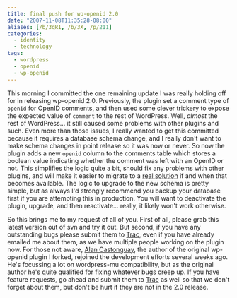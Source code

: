 ```yaml
---
title: final push for wp-openid 2.0
date: "2007-11-08T11:35:28-08:00"
aliases: [/b/3qR1, /b/3X, /p/211]
categories:
  - identity
  - technology
tags:
  - wordpress
  - openid
  - wp-openid
---
```


This morning I committed the one remaining update I was really holding off for in releasing wp-openid 2.0. Previously,
the plugin set a comment type of `openid` for OpenID comments, and then used some clever trickery to expose the expected
value of `comment` to the rest of WordPress. Well, _almost_ the rest of WordPress... it still caused some problems with
other plugins and such. Even more than those issues, I really wanted to get this committed because it requires a
database schema change, and I really don't want to make schema changes in point release so it was now or never. So now
the plugin adds a new `openid` column to the comments table which stores a boolean value indicating whether the comment
was left with an OpenID or not. This simplifies the logic quite a bit, should fix any problems with other plugins, and
will make it easier to migrate to a [real solution][] if and when that becomes available. The logic to upgrade to the
new schema is pretty simple, but as always I'd strongly recommend you backup your database first if you are attempting
this in production. You will want to deactivate the plugin, upgrade, and then reactivate... really, it likely won't
work otherwise.

So this brings me to my request of all of you. First of all, please grab this latest version out of svn and try it out.
But second, if you have any outstanding bugs please submit them to [Trac][], even if you have already emailed me about
them, as we have multiple people working on the plugin now. For those not aware, [Alan Castonguay][], the author of the
original wp-openid plugin I forked, rejoined the development efforts several weeks ago. He's focussing a lot on
wordpress-mu compatibility, but as the original author he's quite qualified for fixing whatever bugs creep up. If you
have feature requests, go ahead and submit them to [Trac][] as well so that we don't forget about them, but don't be
hurt if they are not in the 2.0 release.

[real solution]: http://trac.wordpress.org/ticket/5183
[trac]: http://dev.wp-plugins.org/report/9?COMPONENT=openid
[Alan Castonguay]: http://verselogic.net/
